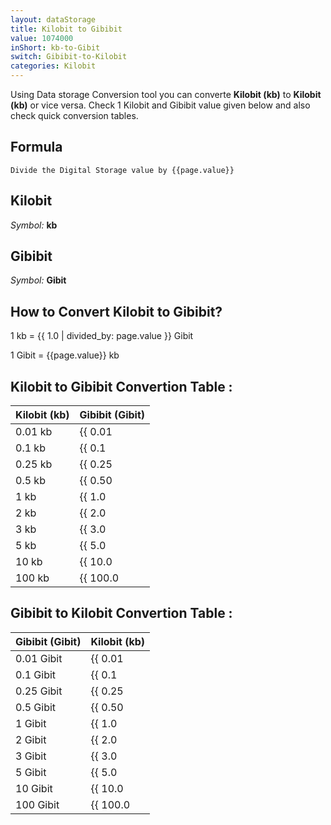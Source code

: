 ```yaml
---
layout: dataStorage
title: Kilobit to Gibibit
value: 1074000
inShort: kb-to-Gibit
switch: Gibibit-to-Kilobit
categories: Kilobit
---
```


Using Data storage Conversion tool you can converte **Kilobit (kb)** to **Kilobit (kb)** or vice versa. Check 1 Kilobit and Gibibit value given below and also check quick conversion tables.

## Formula
`Divide the Digital Storage value by {{page.value}}`

## Kilobit
*Symbol:* **kb**

## Gibibit
*Symbol:* **Gibit**

## How to Convert Kilobit to Gibibit?

1 kb = {{ 1.0 | divided_by: page.value }} Gibit

1 Gibit = {{page.value}} kb


## Kilobit to Gibibit Convertion Table :

| Kilobit (kb) | Gibibit (Gibit) |
| ---- | ---- |
| 0.01 kb | {{ 0.01 | divided_by: page.value }} Gibit |
| 0.1 kb | {{ 0.1 | divided_by: page.value }} Gibit |
| 0.25 kb | {{ 0.25 | divided_by: page.value }} Gibit |
| 0.5 kb | {{ 0.50 | divided_by: page.value }} Gibit |
| 1 kb | {{ 1.0 | divided_by: page.value }} Gibit |
| 2 kb | {{ 2.0 | divided_by: page.value }} Gibit |
| 3 kb | {{ 3.0 | divided_by: page.value }} Gibit |
| 5 kb | {{ 5.0 | divided_by: page.value }} Gibit |
| 10 kb | {{ 10.0 | divided_by: page.value }} Gibit |
| 100 kb | {{ 100.0 | divided_by: page.value }} Gibit |

## Gibibit to Kilobit Convertion Table :

| Gibibit (Gibit) | Kilobit (kb) |
| ---- | ---- |
| 0.01 Gibit | {{ 0.01 | times: page.value }} kb |
| 0.1 Gibit | {{ 0.1 | times: page.value }} kb |
| 0.25 Gibit | {{ 0.25 | times: page.value }} kb |
| 0.5 Gibit | {{ 0.50 | times: page.value }} kb |
| 1 Gibit | {{ 1.0 | times: page.value }} kb |
| 2 Gibit | {{ 2.0 | times: page.value }} kb |
| 3 Gibit | {{ 3.0 | times: page.value }} kb |
| 5 Gibit | {{ 5.0 | times: page.value }} kb |
| 10 Gibit | {{ 10.0 | times: page.value }} kb |
| 100 Gibit | {{ 100.0 | times: page.value }} kb |


<script>
document.getElementById('selectInput')[2].selected = true
document.getElementById('selectOutput')[11].selected = true
</script>
